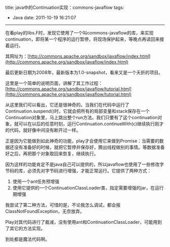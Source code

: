 title: java中的Continuation实现：commons-javaflow
tags:
  - Java
date: 2011-10-19 16:21:07
---

在看play的libs.F时，发现它使用了一个叫commons-javaflow的库，来实现continuation，即将某一个程序的运行暂停，将现场保护起来，等晚点再读回来接着运行。

其网址为：[http://commons.apache.org/sandbox/javaflow/index.html](http://commons.apache.org/sandbox/javaflow/index.html)

最后更新日期为2008年，最新版本为1.0-snapshot，看来又是一个夭折的项目。

这里是一个简单的说明页面，讲解了其工作过程：[http://commons.apache.org/sandbox/javaflow/tutorial.html](http://commons.apache.org/sandbox/javaflow/tutorial.html)

从这里我们可以看出，它还是很神奇的。当我们在代码中运行了Continuation.suspend()时，它就会把所有的局部变量和stack保存在一个Continuation对象里，马上跳出整个run方法。我们只要有了这个continuation对象，就可以在以后的任意时刻，运行Continuation.continueWith(c)继续执行刚才的代码，就好像中间没有断开过一样。

正是因为它能做到如此神奇的功能，play才会使用它来做到Promise：当需要的数据还没有准备好的时候，就把它暂停并保存好，腾出线程做别的事情。等数据准备好之后，再把那个对象取回来恢复，继续执行。

因为这样的功能肯定不是java自己可以提供的，所以javaflow也使用了一些修改字节码的库，必须先对字节码进行增强，才能正常运行。它提供了两种方式：

1.  使用一个ant任务预增强
2.  使用它提供的一个ContinuationClassLoader类，指定需要增强的jar，在运行期增强

我尝试了第二种方法，可惜的是，不论我怎么调试，都会报ClassNotFoundException，无奈放弃。

Play对其代码进行了裁减，没有使用ant和ContinuationClassLoader，可能用到了其它的方法实现。

到处都是魔法代码啊。